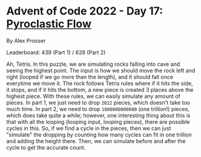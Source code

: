 # Advent of Code 2022 - Day 17: [Pyroclastic Flow](https://adventofcode.com/2022/day/17)
By Alex Prosser

Leaderboard: 439 (Part 1) / 628 (Part 2)

Ah, Tetris. In this puzzle, we are simulating rocks falling into cave and seeing the highest point. The input is how we should move the rock left and right (looped if we go more than the length), and it should fall once everytime we move it. The rock follows Tetris rules where if it hits the side, it stops, and if it hits the bottom, a new piece is created 3 places above the highest piece. With these rules, we can easily simulate any amount of pieces. In part 1, we just need to drop `2022` pieces, which doesn't take too much time. In part 2, we need to drop `1000000000000` (one trillion!) pieces, which does take quite a while; however, one interesting thing about this is that with all the looping (looping input, looping pieces), there are possible cycles in this. So, if we find a cycle in the pieces, then we can just "simulate" the dropping by counting how many cycles can fit in one trillion and adding the height there. Then, we can simulate before and after the cycle to get the accurate count. 
